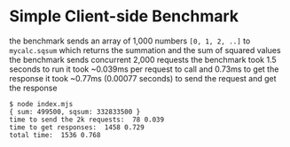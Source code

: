 # Simple Client-side Benchmark

the benchmark sends an array of 1,000 numbers `[0, 1, 2, ..]`
to `mycalc.sqsum` which returns the summation and the sum of squared values
the benchmark sends concurrent 2,000 requests
the benchmark took 1.5 seconds to run
it took ~0.039ms per request to call and 0.73ms to get the response
it took ~0.77ms (0.00077 seconds) to send the request and get the response


```
$ node index.mjs 
{ sum: 499500, sqsum: 332833500 }
time to send the 2k requests:  78 0.039
time to get responses:  1458 0.729
total time:  1536 0.768
```